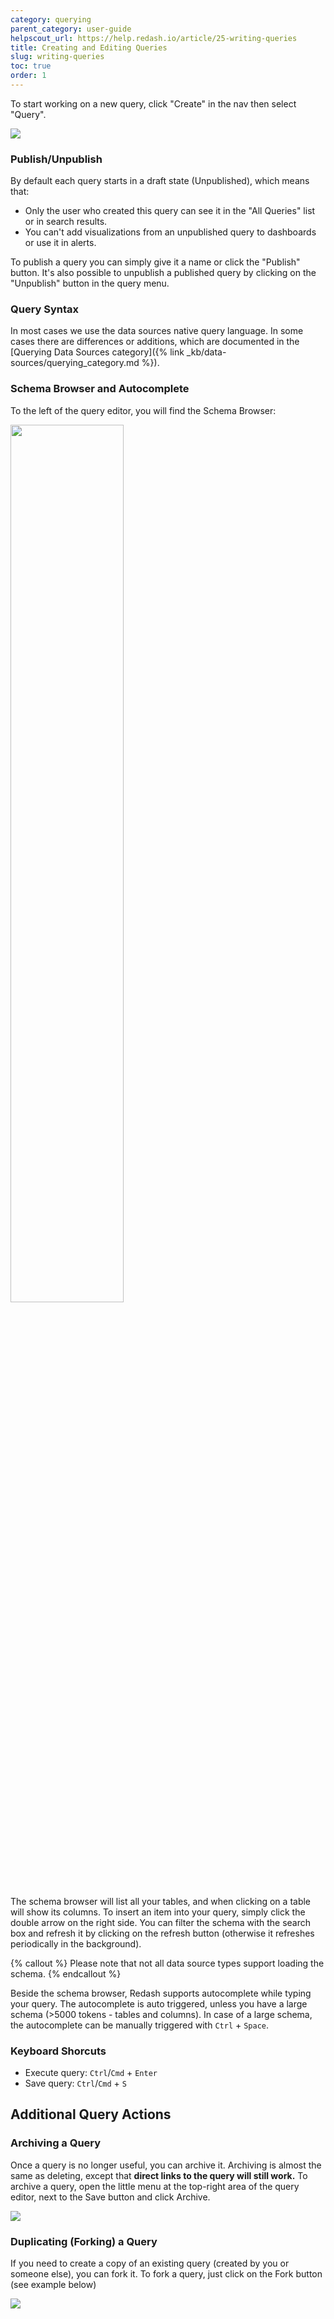 ```yaml
---
category: querying
parent_category: user-guide
helpscout_url: https://help.redash.io/article/25-writing-queries
title: Creating and Editing Queries
slug: writing-queries
toc: true
order: 1
---
```


To start working on a new query, click "Create" in the nav then select "Query".

![](/assets/images/docs/gifs/queries/add_new_query.gif)

### Publish/Unpublish

By default each query starts in a draft state (Unpublished), which means that:

- Only the user who created this query can see it in the "All Queries" list or in search results.
- You can't add visualizations from an unpublished query to dashboards or use it in alerts.

To publish a query you can simply give it a name or click the "Publish"
button. It's also possible to unpublish a published query by clicking on the
"Unpublish" button in the query menu.

### Query Syntax

In most cases we use the data sources native query language. In some cases
there are differences or additions, which are documented in the [Querying Data
Sources category]({% link _kb/data-sources/querying_category.md %}).

### Schema Browser and Autocomplete

To the left of the query editor, you will find the Schema Browser:

<img src="/assets/images/docs/gitbook/schema-browser.png" width="60%">

The schema browser will list all your tables, and when clicking on a table
will show its columns. To insert an item into your query, simply click the double arrow on the right side. You can filter the schema with the search box and refresh it by clicking on the refresh button (otherwise it refreshes periodically in the background).

{% callout %}
Please note that not all data source types support loading the schema.
{% endcallout %}

Beside the schema browser, Redash supports autocomplete while typing your
query. The autocomplete is auto triggered, unless you have a large schema
(>5000 tokens - tables and columns). In case of a large schema, the
autocomplete can be manually triggered with `Ctrl` \+ `Space`.

### Keyboard Shorcuts

- Execute query: `Ctrl`/`Cmd` + `Enter`
- Save query: `Ctrl`/`Cmd` + `S`

## Additional Query Actions

### Archiving a Query

Once a query is no longer useful, you can archive it. Archiving is almost the
same as deleting, except that **direct links to the query will still work.** To
archive a query, open the little menu at the top-right area of the query
editor, next to the Save button and click Archive.

![](/assets/images/docs/gitbook/archive_query.png)

### Duplicating (Forking) a Query

If you need to create a copy of an existing query (created by you or someone
else), you can fork it. To fork a query, just click on the Fork button (see
example below)

![](/assets/images/docs/gifs/queries/fork_query.gif)
